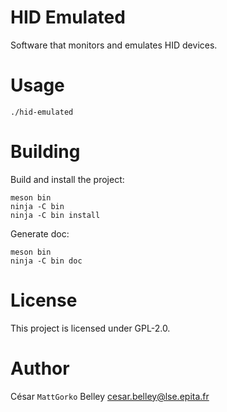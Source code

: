 HID Emulated
============

Software that monitors and emulates HID devices.

# Usage

```shell
./hid-emulated
```

# Building

Build and install the project:
```shell
meson bin
ninja -C bin
ninja -C bin install
```

Generate doc:
```shell
meson bin
ninja -C bin doc
```

# License

This project is licensed under GPL-2.0.

# Author

César `MattGorko` Belley <cesar.belley@lse.epita.fr>
